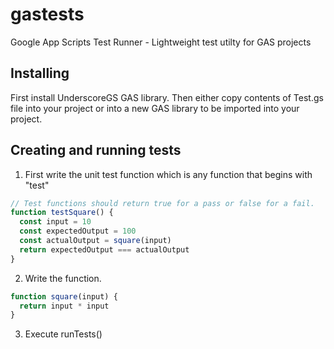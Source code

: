 # gastests
Google App Scripts Test Runner - Lightweight test utilty for GAS projects

## Installing

First install UnderscoreGS GAS library.  Then either copy contents of Test.gs file into your project or into a new GAS library to be imported into your project.  

## Creating and running tests

1. First write the unit test function which is any function that begins with "test"

```javascript
// Test functions should return true for a pass or false for a fail.
function testSquare() {
  const input = 10
  const expectedOutput = 100
  const actualOutput = square(input)
  return expectedOutput === actualOutput
}
```
  
2. Write the function.

```javascript
function square(input) {
  return input * input  
}
```
  
3. Execute runTests()
